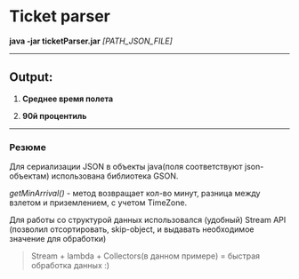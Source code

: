 #  Ticket parser #

**java -jar ticketParser.jar** *[PATH_JSON_FILE]*
***
## Output: ##

  1.  **Среднее время полета**
  
  2.  **90й процентиль**
***
### Резюме ###

Для сериализации JSON в объекты java(поля соответствуют json-объектам) использована библиотека GSON.

*getMinArrival()* - метод возвращает кол-во минут, разница между взлетом и приземлением, с учетом TimeZone.

Для работы со структурой данных использовался (удобный) Stream API (позволил отсортировать, skip-object, и выдавать необходимое значение для обработки)
> Stream + lambda + Collectors(в данном примере) = быстрая обработка данных :)
